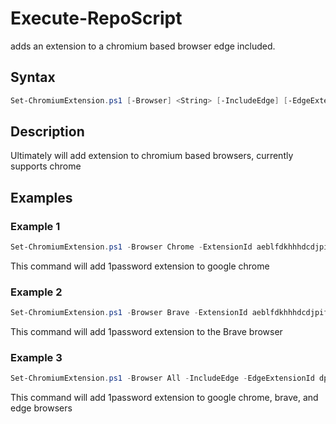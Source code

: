 # Execute-RepoScript

adds an extension to a chromium based browser edge included.

## Syntax
```PowerShell
Set-ChromiumExtension.ps1 [-Browser] <String> [-IncludeEdge] [-EdgeExtensionID] <String> [-ExtensionID] <String> [<CommonParameters>]
```
## Description

Ultimately will add extension to chromium based browsers, currently supports chrome

## Examples

###  Example 1 
```PowerShell
Set-ChromiumExtension.ps1 -Browser Chrome -ExtensionId aeblfdkhhhdcdjpifhhbdiojplfjncoa
```
This command will add 1password extension to google chrome

###  Example 2
```PowerShell
Set-ChromiumExtension.ps1 -Browser Brave -ExtensionId aeblfdkhhhdcdjpifhhbdiojplfjncoa
```
This command will add 1password extension to the Brave browser

###  Example 3
```PowerShell
Set-ChromiumExtension.ps1 -Browser All -IncludeEdge -EdgeExtensionId dppgmdbiimibapkepcbdbmkaabgiofem -ExtensionId aeblfdkhhhdcdjpifhhbdiojplfjncoa
```

This command will add 1password extension to google chrome, brave, and edge browsers
